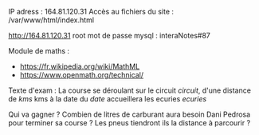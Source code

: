 IP adress : 164.81.120.31
Accès au fichiers du site : /var/www/html/index.html

http://164.81.120.31
root mot de passe mysql : interaNotes#87

Module de maths :
- https://fr.wikipedia.org/wiki/MathML
- https://www.openmath.org/technical/


Texte d'exam :
La course se déroulant sur le circuit $circuit$, d'une distance de $kms$ kms à la date du $date$ accueillera les ecuries $ecuries$

Qui va gagner ?
Combien de litres de carburant aura besoin Dani Pedrosa pour terminer sa course ?
Les pneus tiendront ils la distance à parcourir ?
